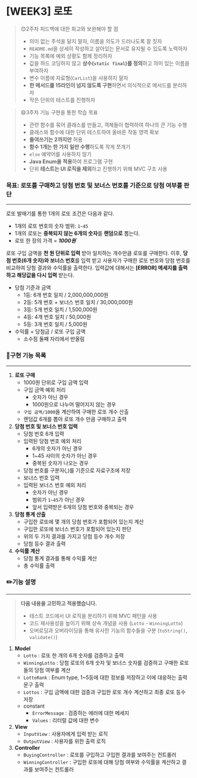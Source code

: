 # [WEEK3] 로또

> 😊2주차 피드백에 대한 회고와 보완해야 할 점
> * 의미 없는 주석을 달지 말자, 이름을 의도가 드러나도록 잘 짓자
> * `README.md`을 상세히 작성하고 살아있는 문서로 유지될 수 있도록 노력하자
> * 기능 목록에 예외 상황도 함께 정리하자
> * 값을 하드 코딩하지 않고 **상수(`static final`)를 정의**하고 의미 있는 이름을 부여하자
> * 변수 이름에 자료형(`CarList`)을 사용하지 말자
> * **한 메서드를 15라인이 넘지 않도록 구현**하면서 의식적으로 메서드를 분리하자
> * 작은 단위의 테스트를 진행하자

> 😄3주차 기능 구현을 통한 학습 목표
>  * 관련 함수를 묶어 클래스를 만들고, 객체들이 협력하여 하나의 큰 기능 수행
>  * 클래스와 함수에 대한 단위 테스트하여 올바른 작동 영역 확보
>  * **들여쓰기는 2까지만** 허용
>  * **함수 1개는 한 가지 일만 수행**하도록 작게 쪼개기
>  * `else` 예약어를 사용하지 않기
>  * **Java Enum을 적용**하여 프로그램 구현
>  * 단위 **테스트는 UI 로직을 제외**하고 진행하기 위해 MVC 구조 사용

### 목표: 로또를 구매하고 당첨 번호 및 보너스 번호를 기준으로 당첨 여부를 판단

---
로또 발매기를 통한 1개의 로또 조건은 다음과 같다.

* 1개의 로또 번호의 숫자 범위: `1~45`
* 1개의 로또는 **중복되지 않는 6개의 숫자**를 **랜덤으로** 뽑는다.
* 로또 한 장의 가격 = _**1000원**_

로또 구입 금액을 **천 원 단위로 입력** 받아 일치하는 개수만큼 로또를 구매한다.
이후, **당첨 번호(6개 숫자)와 보너스 번호**를 입력 받고 사용자가 구매한 로또 번호와 당첨 번호를 비교하여 당첨 결과와 수익률을 출력한다.
입력값에 대해서는 **[ERROR] 메세지를 출력하고 해당값을 다시 입력** 받는다.

* 당첨 기준과 금액
  * 1등: 6개 번호 일치 / 2,000,000,000원
  * 2등: 5개 번호 + 보너스 번호 일치 / 30,000,000원
  * 3등: 5개 번호 일치 / 1,500,000원
  * 4등: 4개 번호 일치 / 50,000원
  * 5등: 3개 번호 일치 / 5,000원
* 수익률 = 당첨금 / 로또 구입 금액
  * 소수점 둘째 자리에서 반올림

### 📖구현 기능 목록

---

1. **로또 구매**
    * 1000원 단위로 구입 금액 입력
    * 구입 금액 예외 처리
      * 숫자가 아닌 경우
      * 1000원으로 나누어 떨어지지 않는 경우
    * `구입 금액/1000`을 계산하여 구매한 로또 개수 산출
    * 랜덤값 6개를 뽑아 로또 개수 만큼 구매하고 출력
2. **당첨 번호 및 보너스 번호 입력**
    * 당첨 번호 6개 입력
    * 입력된 당첨 번호 예외 처리
      * 6개의 숫자가 아닌 경우
      * 1~45 사이의 숫자가 아닌 경우
      * 중복된 숫자가 나오는 경우
    * 당첨 번호를 구분자(,)를 기준으로 자료구조에 저장
    * 보너스 번호 입력
    * 입력된 보너스 번호 예외 처리
      * 숫자가 아닌 경우
      * 범위가 `1~45`가 아닌 경우
      * 앞서 입력받은 6개의 당첨 번호와 중복되는 경우
3. **당첨 통계 산출**
    * 구입한 로또에 몇 개의 당첨 번호가 포함되어 있는지 계산
    * 구입한 로또에 보너스 번호가 포함되어 있는지 판단
    * 위의 두 가지 결과를 가지고 당첨 등수 개수 저장
    * 당첨 등수 결과 출력
4. **수익률 계산**
    * 당첨 통계 결과를 통해 수익률 계산
    * 총 수익률 출력

### ✏️기능 설명

---

> **다음 내용을 고민하고 적용했습니다.**
> * 테스트 코드에서 UI 로직을 분리하기 위해 MVC 패턴을 사용
> * 코드 재사용성을 높이기 위해 상속 개념을 사용 (`Lotto` - `WinningLotto`)
> * 오버로딩과 오버라이딩을 통해 유사한 기능의 함수들을 구분 (`toString()`, `validate()`)


1. **Model**
   * `Lotto` : 로또 한 개의 6개 숫자를 검증하고 출력
   * `WinningLotto` : 당첨 로또의 6개 숫자 및 보너스 숫자를 검증하고 구매한 로또들의 당첨 여부를 계산
   * `LottoRank` : Enum type, 1~5등에 대한 정보를 저장하고 이에 대응하는 출력 문구 출력
   * `Lottos` : 구입 금액에 대한 검증과 구입한 로또 개수 계산하고 최종 로또 등수 저장 
   * constant
     * `ErrorMessage` : 검증하는 에러에 대한 메세지
     * `Values` : 리터럴 값에 대한 변수
2. **View**
    * `InputView` : 사용자에게 입력 받는 로직
    * `OutputView` : 사용자를 위한 출력 로직
3. **Controller**
    * `BuyingController` : 로또를 구입하고 구입한 결과를 보여주는 컨트롤러
    * `WinningController` : 구입한 로또에 대해 당첨 여부와 수익률을 계산하고 결과를 보여주는 컨트롤러

